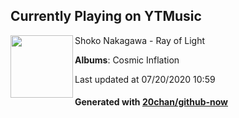 ## Currently Playing on YTMusic

[<img align="left" width="100" src="https://lh3.googleusercontent.com/UD-iKDPGjj3w3Vggf5oIxttl-HzJzDraRRvj5zZfXGaGogUjzcT7WNL1zWFl0nSXqoBnEY-lWyYjRVs">](https://music.youtube.com/channel/UCOUH2Kcg3Lnz-GaM25xaROA)

Shoko Nakagawa - Ray of Light

**Albums**: Cosmic Inflation

Last updated at 07/20/2020 10:59

#### Generated with [20chan/github-now](https://github.com/20chan/github-now)


<!--
**20chan/20chan** is a ✨ _special_ ✨ repository because its `README.md` (this file) appears on your GitHub profile.

Here are some ideas to get you started:

- 🔭 I’m currently working on ...
- 🌱 I’m currently learning ...
- 👯 I’m looking to collaborate on ...
- 🤔 I’m looking for help with ...
- 💬 Ask me about ...
- 📫 How to reach me: ...
- 😄 Pronouns: ...
- ⚡ Fun fact: ...
-->
